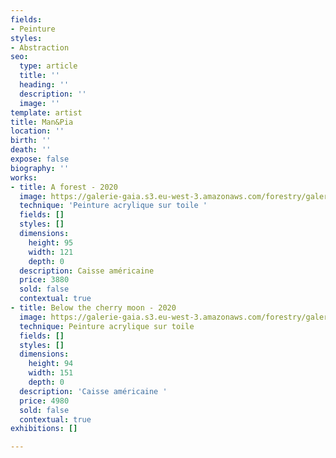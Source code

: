 ```yaml
---
fields:
- Peinture
styles:
- Abstraction
seo:
  type: article
  title: ''
  heading: ''
  description: ''
  image: ''
template: artist
title: Man&Pia
location: ''
birth: ''
death: ''
expose: false
biography: ''
works:
- title: A forest - 2020
  image: https://galerie-gaia.s3.eu-west-3.amazonaws.com/forestry/galerie-gaia-manolo-chretien-A-FOREST-93x120.jpeg
  technique: 'Peinture acrylique sur toile '
  fields: []
  styles: []
  dimensions:
    height: 95
    width: 121
    depth: 0
  description: Caisse américaine
  price: 3880
  sold: false
  contextual: true
- title: Below the cherry moon - 2020
  image: https://galerie-gaia.s3.eu-west-3.amazonaws.com/forestry/galerie-gaia-manolo-chretien-BELOW-THE-CHERRY-MOON-93x150.jpg
  technique: Peinture acrylique sur toile
  fields: []
  styles: []
  dimensions:
    height: 94
    width: 151
    depth: 0
  description: 'Caisse américaine '
  price: 4980
  sold: false
  contextual: true
exhibitions: []

---
```

